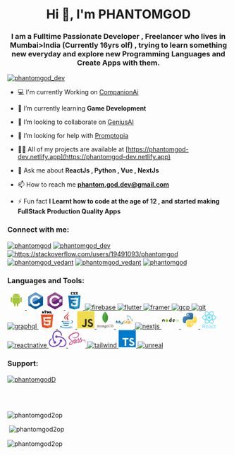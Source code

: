 <h1 align="center">Hi 👋, I'm PHANTOMGOD</h1>
<h3 align="center">I am a Fulltime Passionate Developer , Freelancer who lives in Mumbai>India (Currently 16yrs olf) , trying to learn something new everyday and explore new Programming Languages and Create Apps with them.</h3>

<p align="left"> <a href="https://twitter.com/phantomgod_dev" target="blank"><img src="https://img.shields.io/twitter/follow/phantomgod_dev?logo=twitter&style=for-the-badge" alt="phantomgod_dev" /></a> </p>

- 💻 I'm currently Working on [CompanionAi]()

- 🌱 I’m currently learning **Game Development**

- 👯 I’m looking to collaborate on [GeniusAI](https://github.com/PHANTOMGOD2OP/Genius-Ai)

- 🤝 I’m looking for help with [Promptopia](https://github.com/PHANTOMGOD2OP/Promptopia)

- 👨‍💻 All of my projects are available at [https://phantomgod-dev.netlify.app](https://phantomgod-dev.netlify.app)

- 💬 Ask me about **ReactJs , Python , Vue , NextJs**

- 📫 How to reach me **phantom.god.dev@gmail.com**

- ⚡ Fun fact **I Learnt how to code at the age of 12 , and started making FullStack Production Quality Apps**

<h3 align="left">Connect with me:</h3>
<p align="left">
<a href="https://codepen.io/phantomgod" target="blank"><img align="center" src="https://raw.githubusercontent.com/rahuldkjain/github-profile-readme-generator/master/src/images/icons/Social/codepen.svg" alt="phantomgod" height="30" width="40" /></a>
<a href="https://twitter.com/phantomgod_dev" target="blank"><img align="center" src="https://raw.githubusercontent.com/rahuldkjain/github-profile-readme-generator/master/src/images/icons/Social/twitter.svg" alt="phantomgod_dev" height="30" width="40" /></a>
<a href="https://stackoverflow.com/users/https://stackoverflow.com/users/19491093/phantomgod" target="blank"><img align="center" src="https://raw.githubusercontent.com/rahuldkjain/github-profile-readme-generator/master/src/images/icons/Social/stack-overflow.svg" alt="https://stackoverflow.com/users/19491093/phantomgod" height="30" width="40" /></a>
<a href="https://instagram.com/phantomgod_vedant" target="blank"><img align="center" src="https://raw.githubusercontent.com/rahuldkjain/github-profile-readme-generator/master/src/images/icons/Social/instagram.svg" alt="phantomgod_vedant" height="30" width="40" /></a>
<a href="https://dribbble.com/phantomgod_vedant" target="blank"><img align="center" src="https://raw.githubusercontent.com/rahuldkjain/github-profile-readme-generator/master/src/images/icons/Social/dribbble.svg" alt="phantomgod_vedant" height="30" width="40" /></a>
<a href="https://www.codechef.com/users/phantomgod" target="blank"><img align="center" src="https://cdn.jsdelivr.net/npm/simple-icons@3.1.0/icons/codechef.svg" alt="phantomgod" height="30" width="40" /></a>
</p>

<h3 align="left">Languages and Tools:</h3>
<p align="left"> <a href="https://developer.android.com" target="_blank" rel="noreferrer"> <img src="https://raw.githubusercontent.com/devicons/devicon/master/icons/android/android-original-wordmark.svg" alt="android" width="40" height="40"/> </a> <a href="https://www.cprogramming.com/" target="_blank" rel="noreferrer"> <img src="https://raw.githubusercontent.com/devicons/devicon/master/icons/c/c-original.svg" alt="c" width="40" height="40"/> </a> <a href="https://www.w3schools.com/cs/" target="_blank" rel="noreferrer"> <img src="https://raw.githubusercontent.com/devicons/devicon/master/icons/csharp/csharp-original.svg" alt="csharp" width="40" height="40"/> </a> <a href="https://www.w3schools.com/css/" target="_blank" rel="noreferrer"> <img src="https://raw.githubusercontent.com/devicons/devicon/master/icons/css3/css3-original-wordmark.svg" alt="css3" width="40" height="40"/> </a> <a href="https://firebase.google.com/" target="_blank" rel="noreferrer"> <img src="https://www.vectorlogo.zone/logos/firebase/firebase-icon.svg" alt="firebase" width="40" height="40"/> </a> <a href="https://flutter.dev" target="_blank" rel="noreferrer"> <img src="https://www.vectorlogo.zone/logos/flutterio/flutterio-icon.svg" alt="flutter" width="40" height="40"/> </a> <a href="https://www.framer.com/" target="_blank" rel="noreferrer"> <img src="https://www.vectorlogo.zone/logos/framer/framer-icon.svg" alt="framer" width="40" height="40"/> </a> <a href="https://cloud.google.com" target="_blank" rel="noreferrer"> <img src="https://www.vectorlogo.zone/logos/google_cloud/google_cloud-icon.svg" alt="gcp" width="40" height="40"/> </a> <a href="https://git-scm.com/" target="_blank" rel="noreferrer"> <img src="https://www.vectorlogo.zone/logos/git-scm/git-scm-icon.svg" alt="git" width="40" height="40"/> </a> <a href="https://graphql.org" target="_blank" rel="noreferrer"> <img src="https://www.vectorlogo.zone/logos/graphql/graphql-icon.svg" alt="graphql" width="40" height="40"/> </a> <a href="https://www.w3.org/html/" target="_blank" rel="noreferrer"> <img src="https://raw.githubusercontent.com/devicons/devicon/master/icons/html5/html5-original-wordmark.svg" alt="html5" width="40" height="40"/> </a> <a href="https://www.java.com" target="_blank" rel="noreferrer"> <img src="https://raw.githubusercontent.com/devicons/devicon/master/icons/java/java-original.svg" alt="java" width="40" height="40"/> </a> <a href="https://developer.mozilla.org/en-US/docs/Web/JavaScript" target="_blank" rel="noreferrer"> <img src="https://raw.githubusercontent.com/devicons/devicon/master/icons/javascript/javascript-original.svg" alt="javascript" width="40" height="40"/> </a> <a href="https://www.mongodb.com/" target="_blank" rel="noreferrer"> <img src="https://raw.githubusercontent.com/devicons/devicon/master/icons/mongodb/mongodb-original-wordmark.svg" alt="mongodb" width="40" height="40"/> </a> <a href="https://www.mysql.com/" target="_blank" rel="noreferrer"> <img src="https://raw.githubusercontent.com/devicons/devicon/master/icons/mysql/mysql-original-wordmark.svg" alt="mysql" width="40" height="40"/> </a> <a href="https://nextjs.org/" target="_blank" rel="noreferrer"> <img src="https://cdn.worldvectorlogo.com/logos/nextjs-2.svg" alt="nextjs" width="40" height="40"/> </a> <a href="https://nodejs.org" target="_blank" rel="noreferrer"> <img src="https://raw.githubusercontent.com/devicons/devicon/master/icons/nodejs/nodejs-original-wordmark.svg" alt="nodejs" width="40" height="40"/> </a> <a href="https://www.python.org" target="_blank" rel="noreferrer"> <img src="https://raw.githubusercontent.com/devicons/devicon/master/icons/python/python-original.svg" alt="python" width="40" height="40"/> </a> <a href="https://reactjs.org/" target="_blank" rel="noreferrer"> <img src="https://raw.githubusercontent.com/devicons/devicon/master/icons/react/react-original-wordmark.svg" alt="react" width="40" height="40"/> </a> <a href="https://reactnative.dev/" target="_blank" rel="noreferrer"> <img src="https://reactnative.dev/img/header_logo.svg" alt="reactnative" width="40" height="40"/> </a> <a href="https://redux.js.org" target="_blank" rel="noreferrer"> <img src="https://raw.githubusercontent.com/devicons/devicon/master/icons/redux/redux-original.svg" alt="redux" width="40" height="40"/> </a> <a href="https://sass-lang.com" target="_blank" rel="noreferrer"> <img src="https://raw.githubusercontent.com/devicons/devicon/master/icons/sass/sass-original.svg" alt="sass" width="40" height="40"/> </a> <a href="https://tailwindcss.com/" target="_blank" rel="noreferrer"> <img src="https://www.vectorlogo.zone/logos/tailwindcss/tailwindcss-icon.svg" alt="tailwind" width="40" height="40"/> </a> <a href="https://www.typescriptlang.org/" target="_blank" rel="noreferrer"> <img src="https://raw.githubusercontent.com/devicons/devicon/master/icons/typescript/typescript-original.svg" alt="typescript" width="40" height="40"/> </a> <a href="https://unrealengine.com/" target="_blank" rel="noreferrer"> <img src="https://raw.githubusercontent.com/kenangundogan/fontisto/036b7eca71aab1bef8e6a0518f7329f13ed62f6b/icons/svg/brand/unreal-engine.svg" alt="unreal" width="40" height="40"/> </a> </p>

<h3 align="left">Support:</h3>
<p><a href="https://www.buymeacoffee.com/phantomgodD"> <img align="center" src="https://cdn.buymeacoffee.com/buttons/v2/default-yellow.png" height="50" width="210" alt="phantomgodD" /></a></p><br><br>

<p><img align="center" src="https://github-readme-stats.vercel.app/api/top-langs?username=phantomgod2op&show_icons=true&locale=en&layout=compact" alt="phantomgod2op" /></p>

<p>&nbsp;<img align="center" src="https://github-readme-stats.vercel.app/api?username=phantomgod2op&show_icons=true&locale=en" alt="phantomgod2op" /></p>

<p><img align="center" src="https://github-readme-streak-stats.herokuapp.com/?user=phantomgod2op&" alt="phantomgod2op" /></p>
